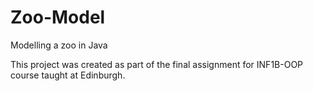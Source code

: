 # Zoo-Model
Modelling a zoo in Java
<p>This project was created as part of the final assignment for INF1B-OOP course taught at Edinburgh. </p>
